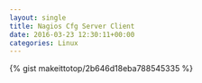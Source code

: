```yaml
---
layout: single                                                                                                              
title: Nagios Cfg Server Client                                                                                                                       
date: 2016-03-23 12:30:11+00:00                                                                                                                        
categories: Linux                                                                                                                
---                                                                                                                              
```


{% gist makeittotop/2b646d18eba788545335 %}                                                                                                           

